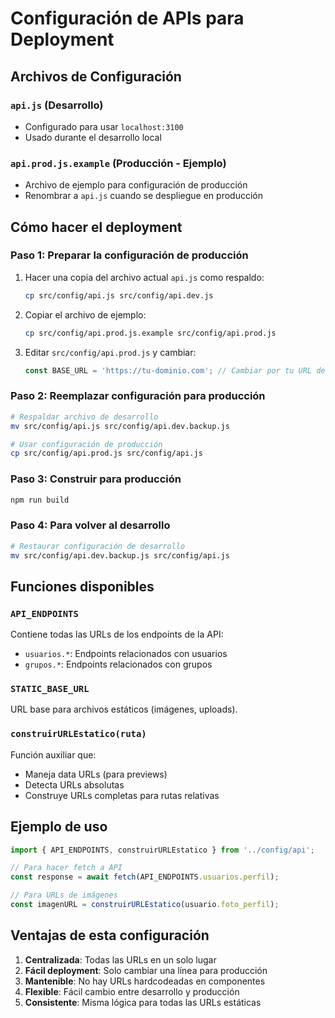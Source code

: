 # Configuración de APIs para Deployment

## Archivos de Configuración

### `api.js` (Desarrollo)
- Configurado para usar `localhost:3100`
- Usado durante el desarrollo local

### `api.prod.js.example` (Producción - Ejemplo)
- Archivo de ejemplo para configuración de producción
- Renombrar a `api.js` cuando se despliegue en producción

## Cómo hacer el deployment

### Paso 1: Preparar la configuración de producción
1. Hacer una copia del archivo actual `api.js` como respaldo:
   ```bash
   cp src/config/api.js src/config/api.dev.js
   ```

2. Copiar el archivo de ejemplo:
   ```bash
   cp src/config/api.prod.js.example src/config/api.prod.js
   ```

3. Editar `src/config/api.prod.js` y cambiar:
   ```javascript
   const BASE_URL = 'https://tu-dominio.com'; // Cambiar por tu URL de producción
   ```

### Paso 2: Reemplazar configuración para producción
```bash
# Respaldar archivo de desarrollo
mv src/config/api.js src/config/api.dev.backup.js

# Usar configuración de producción
cp src/config/api.prod.js src/config/api.js
```

### Paso 3: Construir para producción
```bash
npm run build
```

### Paso 4: Para volver al desarrollo
```bash
# Restaurar configuración de desarrollo
mv src/config/api.dev.backup.js src/config/api.js
```

## Funciones disponibles

### `API_ENDPOINTS`
Contiene todas las URLs de los endpoints de la API:
- `usuarios.*`: Endpoints relacionados con usuarios
- `grupos.*`: Endpoints relacionados con grupos

### `STATIC_BASE_URL`
URL base para archivos estáticos (imágenes, uploads).

### `construirURLEstatico(ruta)`
Función auxiliar que:
- Maneja data URLs (para previews)
- Detecta URLs absolutas
- Construye URLs completas para rutas relativas

## Ejemplo de uso

```javascript
import { API_ENDPOINTS, construirURLEstatico } from '../config/api';

// Para hacer fetch a API
const response = await fetch(API_ENDPOINTS.usuarios.perfil);

// Para URLs de imágenes
const imagenURL = construirURLEstatico(usuario.foto_perfil);
```

## Ventajas de esta configuración

1. **Centralizada**: Todas las URLs en un solo lugar
2. **Fácil deployment**: Solo cambiar una línea para producción
3. **Mantenible**: No hay URLs hardcodeadas en componentes
4. **Flexible**: Fácil cambio entre desarrollo y producción
5. **Consistente**: Misma lógica para todas las URLs estáticas